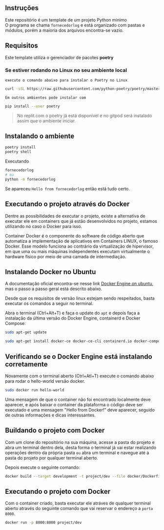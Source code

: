 
## Instruções

Este repositório é um template de um projeto Python minimo  
O programa se chama `fornecedorlog` e está organizado com pastas 
e módulos, porém a maioria dos arquivos encontra-se vazio.

## Requisitos

Este template utiliza o gerenciador de pacotes **poetry**

### Se estiver rodando no Linux no seu ambiente local

`execute o comando abaixo para instalar o Poetry no Linux`
```bash
curl -sSL https://raw.githubusercontent.com/python-poetry/poetry/master/get-poetry.py | python -
```

`Em outros ambientes pode instalar com `
```bash
pip install --user poetry
```

>  No replit.com o poetry já está disponível e no gitpod será instalado assim que o ambiente iniciar.

## Instalando o ambiente

```bash
poetry install
poetry shell
```


Executando
```bash
fornecedorlog
# ou
python -m fornecedorlog
```

Se apareceu `Hello from fornecedorlog` então está tudo certo.


## Executando o projeto através do Docker
Dentre as possibilidades de executar o projeto, existe a alternativa de executar ele em containers que já estão desenvolvidos no projeto, estamos utilizando no caso o Docker para isso.

Container Docker é o componente do software de código aberto que automatiza a implementação de aplicativos em Containers LINUX, o famoso Docker. Esse modelo funciona ao contrário da virtualização de hipervisor, em que uma ou mais máquinas independentes executam virtualmente o hardware físico por meio de uma camada de intermediação.

## Instalando Docker no Ubuntu

A documentação oficial encontra-se nesse link [Docker Engine on ubuntu](https://docs.docker.com/engine/install/ubuntu/), mas o passo a passo geral está descrito abaixo.

Desde que os requisitos de versão linux estejam sendo respeitados, basta executar os comandos a seguir no terminal.

Abra o terminal (Ctrl+Alt+T) e faça o update do `apt` e depois faça a instalação da última versão do Docker Engine, containerd e Docker Compose:

```bash
sudo apt-get update
```

```bash
sudo apt-get install docker-ce docker-ce-cli containerd.io docker-compose-plugin
```

## Verificando se o Docker Engine está instalando corretamente

Novamente com o terminal aberto (Ctrl+Atl+T) execute o comando abaixo para rodar o hello-world versão docker.

```bash
sudo docker run hello-world
```

Uma mensagem de que o container não foi encontrado localmente deve aparecer, e após baixar o container da plataforma o código deve ser executado e uma mensagem "Hello from Docker!" deve aparecer, seguido de outras informações e dicas interessantes.

## Buildando o projeto com Docker
Com um clone do repositório na sua máquina, acesse a pasta do projeto e abra um terminal dentro dela, desta forma o terminal já vai estar realizando operações dentro da própria pasta `ou` abra um terminal e navegue até a pasta do projeto por qualquer terminal aberto.

Depois execute o seguinte comando:

```bash
docker build --target development -t project/dev --file docker/Dockerfile .
```

## Executando o projeto com Docker
Com o container criado, basta executar ele atráves de qualquer terminal aberto através do seguinte comando que vai reservar o endereço a `porta 8000`.

```bash
docker run -p 8000:8000 project/dev
```
